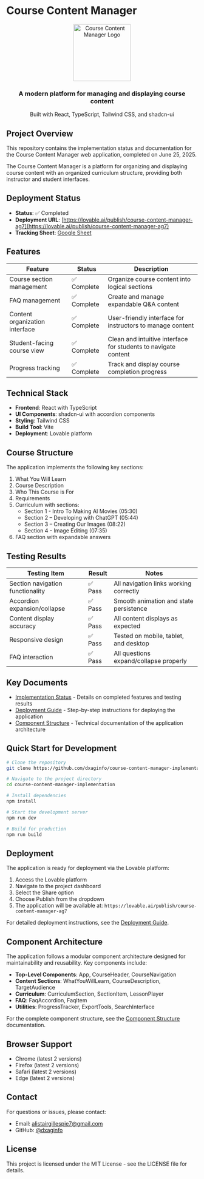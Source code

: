 # Course Content Manager

<div align="center">
  <img src="https://via.placeholder.com/150?text=CCM" alt="Course Content Manager Logo" width="150" height="150">
  <h3>A modern platform for managing and displaying course content</h3>
  <p>Built with React, TypeScript, Tailwind CSS, and shadcn-ui</p>
</div>

## Project Overview

This repository contains the implementation status and documentation for the Course Content Manager web application, completed on June 25, 2025.

The Course Content Manager is a platform for organizing and displaying course content with an organized curriculum structure, providing both instructor and student interfaces.

## Deployment Status

- **Status**: ✅ Completed
- **Deployment URL**: [https://lovable.ai/publish/course-content-manager-ag7](https://lovable.ai/publish/course-content-manager-ag7)
- **Tracking Sheet**: [Google Sheet](https://docs.google.com/spreadsheets/d/1q9V17cc8JuqCQXHl1ckv2ZmTsB2tvjIEbC6lWfJvrN8/edit)

## Features

| Feature | Status | Description |
|---------|--------|-------------|
| Course section management | ✅ Complete | Organize course content into logical sections |
| FAQ management | ✅ Complete | Create and manage expandable Q&A content |
| Content organization interface | ✅ Complete | User-friendly interface for instructors to manage content |
| Student-facing course view | ✅ Complete | Clean and intuitive interface for students to navigate content |
| Progress tracking | ✅ Complete | Track and display course completion progress |

## Technical Stack

- **Frontend**: React with TypeScript
- **UI Components**: shadcn-ui with accordion components
- **Styling**: Tailwind CSS
- **Build Tool**: Vite
- **Deployment**: Lovable platform

## Course Structure

The application implements the following key sections:

1. What You Will Learn
2. Course Description
3. Who This Course is For
4. Requirements
5. Curriculum with sections:
   - Section 1 - Intro To Making AI Movies (05:30)
   - Section 2 – Developing with ChatGPT (05:44)
   - Section 3 – Creating Our Images (08:22)
   - Section 4 - Image Editing (07:35)
6. FAQ section with expandable answers

## Testing Results

| Testing Item | Result | Notes |
|--------------|--------|-------|
| Section navigation functionality | ✅ Pass | All navigation links working correctly |
| Accordion expansion/collapse | ✅ Pass | Smooth animation and state persistence |
| Content display accuracy | ✅ Pass | All content displays as expected |
| Responsive design | ✅ Pass | Tested on mobile, tablet, and desktop |
| FAQ interaction | ✅ Pass | All questions expand/collapse properly |

## Key Documents

- [Implementation Status](./implementation-status.md) - Details on completed features and testing results
- [Deployment Guide](./deployment-guide.md) - Step-by-step instructions for deploying the application
- [Component Structure](./component-structure.md) - Technical documentation of the application architecture

## Quick Start for Development

```bash
# Clone the repository
git clone https://github.com/dxaginfo/course-content-manager-implementation.git

# Navigate to the project directory
cd course-content-manager-implementation

# Install dependencies
npm install

# Start the development server
npm run dev

# Build for production
npm run build
```

## Deployment

The application is ready for deployment via the Lovable platform:

1. Access the Lovable platform
2. Navigate to the project dashboard
3. Select the Share option
4. Choose Publish from the dropdown
5. The application will be available at: `https://lovable.ai/publish/course-content-manager-ag7`

For detailed deployment instructions, see the [Deployment Guide](./deployment-guide.md).

## Component Architecture

The application follows a modular component architecture designed for maintainability and reusability. Key components include:

- **Top-Level Components**: App, CourseHeader, CourseNavigation
- **Content Sections**: WhatYouWillLearn, CourseDescription, TargetAudience
- **Curriculum**: CurriculumSection, SectionItem, LessonPlayer
- **FAQ**: FaqAccordion, FaqItem
- **Utilities**: ProgressTracker, ExportTools, SearchInterface

For the complete component structure, see the [Component Structure](./component-structure.md) documentation.

## Browser Support

- Chrome (latest 2 versions)
- Firefox (latest 2 versions)
- Safari (latest 2 versions)
- Edge (latest 2 versions)

## Contact

For questions or issues, please contact:
- Email: alistairgillespie7@gmail.com
- GitHub: [@dxaginfo](https://github.com/dxaginfo)

## License

This project is licensed under the MIT License - see the LICENSE file for details.